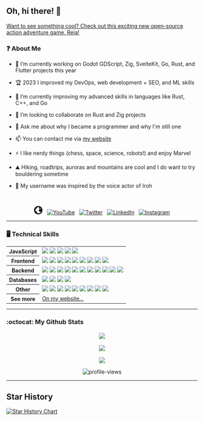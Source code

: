 ## Oh, hi there! 👋

[Want to see something cool? Check out this exciting new open-source action adventure game, Reia!](https://www.playreia.com)


### ❓ About Me

- 🔭 I’m currently working on Godot GDScript, Zig, SvelteKit, Go, Rust, and Flutter projects this year

- 🏆 2023 I improved my DevOps, web development + SEO, and ML skills

- 🌱 I’m currently improving my advanced skills in languages like Rust, C++, and Go

- 👯 I’m looking to collaborate on Rust and Zig projects

- 💬 Ask me about why I became a programmer and why I'm still one

- 📫 You can contact me via [my website](https://kristech.io)

- ⚡ I like nerdy things (chess, space, science, robots!) and enjoy Marvel

- ⛰️ Hiking, roadtrips, auroras and mountains are cool and I do want to try bouldering sometime

- 🧠 My username was inspired by the voice actor of Iroh
  
<br />

<p align="center">
  <a href="https://kristech.io"><img alt="kristech.io" width="22px" src="https://raw.githubusercontent.com/iconic/open-iconic/master/svg/globe.svg" /></a>&nbsp;&nbsp;
  <a href="https://www.youtube.com/@kristech_io"><img alt="YouTube" width="22px" src="https://cdn.jsdelivr.net/npm/simple-icons@v3/icons/youtube.svg" /></a>&nbsp;&nbsp;
  <a href="https://twitter.com/kristech_io"><img alt="Twitter" width="22px" src="https://cdn.jsdelivr.net/npm/simple-icons@v3/icons/twitter.svg" /></a>&nbsp;&nbsp;
  <a href="https://www.linkedin.com/in/kristopher-ali/"><img alt="LinkedIn" width="22px" src="https://cdn.jsdelivr.net/npm/simple-icons@v3/icons/linkedin.svg" /></a>&nbsp;&nbsp;
  <a href="https://instagram.com/kristech_io"><img alt="Instagram" width="22px" src="https://cdn.jsdelivr.net/npm/simple-icons@v3/icons/instagram.svg" /></a>
</p>

---

### 🖥️ Technical Skills

<table style="width:100%">
    <th>JavaScript</th>
    <td>
      <a href="#"><img src="https://img.shields.io/badge/-React-black?style=for-the-badge&logo=react&logoColor=Crayola" /></a>
      <a href="#"><img src="https://img.shields.io/badge/-JavaScript-black?style=for-the-badge&logo=javascript" /></a>
      <a href="#"><img src="https://img.shields.io/badge/-TypeScript-007ACC?style=for-the-badge&logo=typescript&logoColor=white" /></a>
      <a href="#"><img src="https://img.shields.io/badge/-JQuery-000396?style=for-the-badge&logo=jquery" /></a>
      <a href="#"><img src="https://img.shields.io/badge/-Nodejs-339933?style=for-the-badge&logo=Node.js&logoColor=white" /></a>
    </td>
  </tr>
  <tr>
    <th>Frontend</th>
    <td>
      <a href="#"><img src="https://img.shields.io/badge/Svelte-4A4A55?style=for-the-badge&logo=svelte&logoColor=FF3E00" /></a>
      <a href="#"><img src="https://img.shields.io/badge/SvelteKit-FF3E00?style=for-the-badge&logo=Svelte&logoColor=white" /></a>
      <a href="#"><img src="https://img.shields.io/badge/-JSX-black?style=for-the-badge&logo=react&logoColor=Crayola" /></a>
      <a href="#"><img src="https://img.shields.io/badge/-HTML5-E34F26?style=for-the-badge&logo=html5&logoColor=white" /></a>
      <a href="#"><img src="https://img.shields.io/badge/-CSS3-1572B6?style=for-the-badge&logo=css3" /></a>
      <a href="#"><img src="https://img.shields.io/badge/-Sass-eeeeff?style=for-the-badge&logo=sass" /></a>
      <a href="#"><img src="https://img.shields.io/badge/-Bootstrap-black?style=for-the-badge&logo=bootstrap" /></a>
      <a href="#"><img src="https://img.shields.io/badge/-Material%20UI-444444?style=for-the-badge&logo=material-ui" /></a>
      <a href="#"><img src="https://img.shields.io/badge/-Flutter-02569B?style=for-the-badge&logo=flutter" /></a>
    </td>
  </tr>
  <tr>
    <th>Backend</th>
    <td>
      <a href="#"><img src="https://img.shields.io/badge/Rust-black?style=for-the-badge&logo=rust&logoColor=#E57324" /></a>
      <a href="#"><img src="https://img.shields.io/badge/-Go-4A99B0?style=for-the-badge&logo=go&logoColor=white" /></a>
      <a href="#"><img src="https://img.shields.io/badge/-Zig-080808?style=for-the-badge&logo=zig&logoColor=F7A41D" /></a>
      <a href="#"><img src="https://img.shields.io/badge/-C++-78afc1?style=for-the-badge&logo=c%2B%2B&logoColor=white" /></a>
      <a href="#"><img src="https://img.shields.io/badge/-C%23-0A1C5E?style=for-the-badge&logo=c%2B%2B&logoColor=Crayola" /></a>
      <a href="#"><img src="https://img.shields.io/badge/-C-787CB5?style=for-the-badge&logo=c&logoColor=Crayola" /></a>
      <a href="#"><img src="https://img.shields.io/badge/-Java-007396?style=for-the-badge&logo=java" /></a>
      <a href="#"><img src="https://img.shields.io/badge/-Python-ffff47?style=for-the-badge&logo=python" /></a>
      <a href="#"><img src="https://img.shields.io/badge/-PHP-787CB5?style=for-the-badge&logo=PHP&logoColor=black" /></a>
      <a href="#"><img src="https://img.shields.io/badge/-COBOL-4875B5?style=for-the-badge" /></a>
      <a href="#"><img src="https://img.shields.io/badge/-Dart-0175C2?style=for-the-badge&logo=dart" /></a>
    </td>
  </tr>
  <tr>
    <th>Databases</th>
    <td>
      <a href="#"><img src="https://img.shields.io/badge/-Firestore-black?style=for-the-badge&logo=firebase" /></a>
      <a href="#"><img src="https://img.shields.io/badge/-Firebase RDB-black?style=for-the-badge&logo=firebase" /></a>
      <a href="#"><img src="https://img.shields.io/badge/-MySQL-4479A1?style=for-the-badge&logo=mysql&logoColor=white" /></a>
      <a href="#"><img src="https://img.shields.io/badge/-MongoDB-black?style=for-the-badge&logo=mongodb" /></a>
    </td>
  </tr>
  <tr>
    <th>Other</th>
    <td>
      <a href="#"><img src="https://img.shields.io/badge/Godot%20Engine-478CBF?logo=godotengine&logoColor=fff&style=for-the-badge" /></a>
      <a href="#"><img src="https://img.shields.io/badge/Firebase-FFCA28?style=for-the-badge&logo=firebase&logoColor=white" /></a>
      <a href="#"><img src="https://img.shields.io/badge/-Wordpress-2396EF?style=for-the-badge&logo=wordpress&logoColor=white" /></a>
      <a href="#"><img src="https://img.shields.io/badge/-Unity-222222?style=for-the-badge&logo=unity&logoColor=white" /></a>
      <a href="#"><img src="https://img.shields.io/badge/-Docker-2496ED?style=for-the-badge&logo=docker&logoColor=white" /></a>
      <a href="#"><img src="https://img.shields.io/badge/-Git-black?style=for-the-badge&logo=git" /></a>
      <a href="#"><img src="https://img.shields.io/badge/-GitHub-181717?style=for-the-badge&logo=github" /></a>
      <a href="#"><img src="https://img.shields.io/badge/Vercel-000000?style=for-the-badge&logo=vercel&logoColor=white" /></a>
      <a href="#"><img src="https://img.shields.io/badge/Figma-F24E1E?style=for-the-badge&logo=figma&logoColor=white" /></a>
    </td>
  </tr>
  <tr>
    <th>See more</th>
    <td>
      <a href="https://kristech.io">On my website...</a>
    </td>
  </tr>
</table>

---

### :octocat: My Github Stats

<p align="center">
    <a href="#"><img align="center" src="https://mako-readme-stats.vercel.app/api?username=makosai&theme=default&show_icons=true&count_private=true&include_all_commits=true&custom_title=Makosai%27s%20statistics" /></a>
</p>
<p align="center">
    <a href="#"><img align="center" src="https://mako-readme-stats.vercel.app/api/top-langs/?username=Makosai&theme=default&layout=compact&hide=html,css,blade,hack,ruby,vue,shaderlab,perl,scss,dockerfile,tsql,batchfile,coffeescript&langs_count=10" /></a>
</p>
<p align="center">
    <a href="#"><img align="center" src="https://github-readme-streak-stats.herokuapp.com/?user=makosai" /></a>
</p>
<p align="center"> <img src="https://komarev.com/ghpvc/?username=makosai" alt="profile-views"> </p>

---

## Star History

[![Star History Chart](https://api.star-history.com/svg?repos=quaint-studios/reia,quaint-studios/sustenet,makosai/visp&type=Timeline)](https://star-history.com/#quaint-studios/reia&quaint-studios/sustenet&makosai/visp&Timeline)
